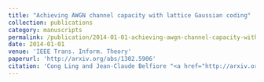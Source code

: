 ```yaml
---
title: "Achieving AWGN channel capacity with lattice Gaussian coding"
collection: publications
category: manuscripts
permalink: /publication/2014-01-01-achieving-awgn-channel-capacity-with-lattice-gaussian-coding
date: 2014-01-01
venue: 'IEEE Trans. Inform. Theory'
paperurl: 'http://arxiv.org/abs/1302.5906'
citation: 'Cong Ling and Jean-Claude Belfiore "<a href="http://arxiv.org/abs/1302.5906">Achieving AWGN channel capacity with lattice Gaussian coding</a>", IEEE Trans. Inform. Theory, vol. 60, no. 10, pp. 5918–5929, Oct. 2014.'
---
```

